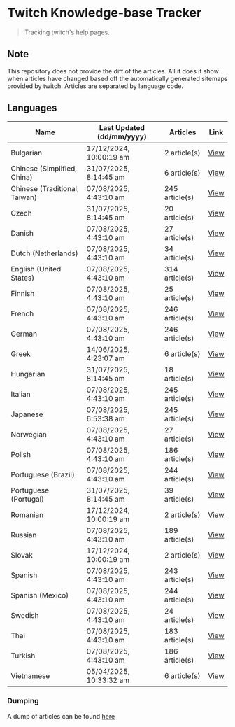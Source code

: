 # Twitch Knowledge-base Tracker
> Tracking twitch's help pages. 

## Note
This repository does not provide the diff of the articles. All it does it show when articles have changed based
off the automatically generated sitemaps provided by twitch. Articles are separated by language code.

## Languages

| Name                          | Last Updated (dd/mm/yyyy) | Articles       | Link                   |
|-------------------------------|---------------------------|----------------|------------------------|
| Bulgarian                     | 17/12/2024, 10:00:19 am   | 2 article(s)   | [View](docs/bg.md)     |
| Chinese (Simplified, China)   | 31/07/2025, 8:14:45 am    | 6 article(s)   | [View](docs/zh_CN.md)  |
| Chinese (Traditional, Taiwan) | 07/08/2025, 4:43:10 am    | 245 article(s) | [View](docs/zh_TW.md)  |
| Czech                         | 31/07/2025, 8:14:45 am    | 20 article(s)  | [View](docs/cs.md)     |
| Danish                        | 07/08/2025, 4:43:10 am    | 27 article(s)  | [View](docs/da.md)     |
| Dutch (Netherlands)           | 07/08/2025, 4:43:10 am    | 34 article(s)  | [View](docs/nl_NL.md)  |
| English (United States)       | 07/08/2025, 4:43:10 am    | 314 article(s) | [View](docs/en_US.md)  |
| Finnish                       | 07/08/2025, 4:43:10 am    | 25 article(s)  | [View](docs/fi.md)     |
| French                        | 07/08/2025, 4:43:10 am    | 246 article(s) | [View](docs/fr.md)     |
| German                        | 07/08/2025, 4:43:10 am    | 246 article(s) | [View](docs/de.md)     |
| Greek                         | 14/06/2025, 4:23:07 am    | 6 article(s)   | [View](docs/el.md)     |
| Hungarian                     | 31/07/2025, 8:14:45 am    | 18 article(s)  | [View](docs/hu.md)     |
| Italian                       | 07/08/2025, 4:43:10 am    | 245 article(s) | [View](docs/it.md)     |
| Japanese                      | 07/08/2025, 6:53:38 am    | 245 article(s) | [View](docs/ja.md)     |
| Norwegian                     | 07/08/2025, 4:43:10 am    | 27 article(s)  | [View](docs/no.md)     |
| Polish                        | 07/08/2025, 4:43:10 am    | 186 article(s) | [View](docs/pl.md)     |
| Portuguese (Brazil)           | 07/08/2025, 4:43:10 am    | 244 article(s) | [View](docs/pt_BR.md)  |
| Portuguese (Portugal)         | 31/07/2025, 8:14:45 am    | 39 article(s)  | [View](docs/pt_PT.md)  |
| Romanian                      | 17/12/2024, 10:00:19 am   | 2 article(s)   | [View](docs/ro.md)     |
| Russian                       | 07/08/2025, 4:43:10 am    | 189 article(s) | [View](docs/ru.md)     |
| Slovak                        | 17/12/2024, 10:00:19 am   | 2 article(s)   | [View](docs/sk.md)     |
| Spanish                       | 07/08/2025, 4:43:10 am    | 243 article(s) | [View](docs/es.md)     |
| Spanish (Mexico)              | 07/08/2025, 4:43:10 am    | 244 article(s) | [View](docs/es_MX.md)  |
| Swedish                       | 07/08/2025, 4:43:10 am    | 24 article(s)  | [View](docs/sv.md)     |
| Thai                          | 07/08/2025, 4:43:10 am    | 183 article(s) | [View](docs/th.md)     |
| Turkish                       | 07/08/2025, 4:43:10 am    | 186 article(s) | [View](docs/tr.md)     |
| Vietnamese                    | 05/04/2025, 10:33:32 am   | 6 article(s)   | [View](docs/vi.md)     |

### Dumping
A dump of articles can be found [here](docs/RAW.md)